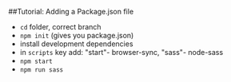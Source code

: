 ##Tutorial: Adding a Package.json file

- `cd` folder, correct branch
- `npm init` (gives you package.json)
- install development dependencies
- in `scripts` key add: "start"- browser-sync, "sass"- node-sass
- `npm start`
- `npm run sass`
